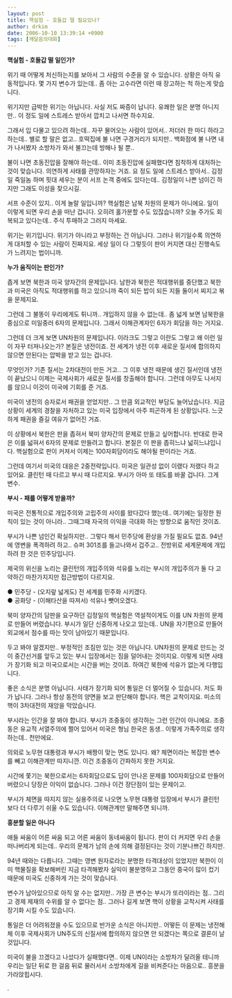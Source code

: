 ```yaml
---
layout: post
title: 핵실험 - 호들갑 떨 필요있나?
author: drkim
date: 2006-10-10 13:39:14 +0900
tags: [깨달음의대화]
---
```

**핵실험 - 호들갑 떨 일인가?**

위기 때 어떻게 처신하는지를 보아서 그 사람의 수준을 알 수 있습니다. 상황은 아직 유동적입니다. 몇 가지 변수가 있는데.. 좀 아는 고수라면 이런 때 장고하는 척 하는게 맞습니다. 

위기지만 급박한 위기는 아닙니다. 사실 저도 짜증이 납니다. 유쾌한 일은 분명 아니지만.. 이 정도 일에 스트레스 받아서 깝치고 나서면 하수지요. 

그래서 입 다물고 있으려 하는데.. 자꾸 물어오는 사람이 있어서.. 저더러 한 마디 하라고 하는데.. 별로 할 말은 없고.. 호떡집에 불 나면 구경거리가 되지만.. 백화점에 불 나면 내가 나서봤자 소방차가 와서 불끄는데 방해나 될 뿐.. 

불이 나면 초동진압을 잘해야 하는데.. 이미 초동진압에 실패했다면 침착하게 대처하는 것이 맞습니다. 의연하게 사태를 관망하자는 거죠. 요 정도 일에 스트레스 받아서.. 김정일 죽일놈 하며 핏대 세우는 분이 서프 논객 중에도 있다는데.. 김정일이 나쁜 넘이긴 하지만 그래도 이성을 찾으시길. 

서프 수준이 있지.. 이게 놀랄 일입니까? 핵실험은 남북 차원의 문제가 아니에요. 일이 이렇게 되면 우리 손을 떠난 겁니다. 오히려 홀가분할 수도 있잖습니까? 오늘 주가도 회복되고 있다는데.. 주식 투매하고 그러지 마세요.

위기는 위기입니다. 위기가 아니라고 부정하는 건 아닙니다. 그러나 위기일수록 의연하게 대처할 수 있는 사람이 진짜지요. 세상 일이 다 그렇듯이 판이 커지면 대신 진행속도가 느려지는 법이니까. 



**누가 움직이는 판인가?**

좁게 보면 북한과 미국 양자간의 문제입니다. 남한과 북한은 적대행위를 중단했고 북한과 미국은 아직도 적대행위를 하고 있으니까 죽이 되든 밥이 되든 지들 둘이서 찌지고 볶을 문제지요.

그런데 그 불똥이 우리에게도 튀니까.. 개입하지 않을 수 없는데.. 좀 넓게 보면 남북한을 중심으로 미일중러 6자의 문제입니다. 그래서 이해관계자인 6자가 회담을 하는 거지요.

그런데 더 크게 보면 UN차원의 문제입니다. 이라크도 그렇고 이란도 그렇고 왜 이런 일이 자꾸 터져나오는가? 본질은 냉전이죠. 전 세계가 냉전 이후 새로운 질서에 합의하지 않으면 안된다는 압박을 받고 있는 겁니다.

무엇인가? 기존 질서는 2차대전이 만든 거고.. 그 이후 냉전 때문에 생긴 질서인데 냉전이 끝났으니 이제는 국제사회가 새로운 질서를 창출해야 합니다. 그런데 아무도 나서지를 않으니 이것이 미국에 기회를 준 거죠.

미국이 냉전의 승자로서 패권을 얻었지만.. 그 만큼 외교적인 부담도 늘어났습니다. 지금 상황이 세계의 경찰을 자처하고 있는 미국 입장에서 아주 피곤하게 된 상황입니다. 느긋하게 패권을 즐길 여유가 없어진 거죠.

이 상황에서 북한은 판을 좁혀서 북미 양자간의 문제로 만들고 싶어합니다. 반대로 한국은 이를 넓혀서 6자의 문제로 만들려고 합니다. 본질은 이 판을 좁히느냐 넓히느냐입니다. 핵실험으로 판이 커져서 이제는 100자회담이라도 해야될 판이라는 거죠.

그런데 여기서 미국의 대응은 2중전략입니다. 미국은 일관성 없이 이랬다 저랬다 하고 있어요. 클린턴 때 다르고 부시 때 다르지요. 부시가 아마 또 태도를 바꿀 겁니다. 그게 변수.



**부시 - 패를 어떻게 받을까?**

미국은 전통적으로 개입주의와 고립주의 사이를 왔다갔다 했는데.. 여기에는 일정한 원칙이 있는 것이 아니라.. 그때그때 자국의 이익을 극대화 하는 방향으로 움직인 것이죠. 

부시가 나쁜 넘인건 확실하지만.. 그렇다 해서 민주당에 환상을 가질 필요도 없죠. 94년에 영변을 폭격하려 하고.. 슈퍼 301조를 들고나와서 겁주고.. 전방위로 세계문제에 개입하려 한 것은 민주당입니다. 

제국의 위신을 노리는 클린턴의 개입주의와 석유를 노리는 부시의 개입주의가 둘 다 고약하긴 마찬가지지만 접근방법이 다르지요. 

● 민주당 - (오지랖 넓게도) 전 세계를 민주화 시키겠다.  
● 공화당 - (이해타산을 따져서) 석유나 뺏어오겠다. 

북미 양자간의 담판을 요구하던 김정일의 핵실험은 역설적이게도 이를 UN 차원의 문제로 만들어 버렸습니다. 부시가 일단 신중하게 나오고 있는데.. UN을 자기편으로 만들어 외교에서 점수를 따는 맛이 남아있기 때문입니다.

두고 봐야 알겠지만.. 부정적인 조짐만 있는 것은 아닙니다. UN차원의 문제로 만드는 것이 중간선거를 앞두고 있는 부시 입장에서는 짐을 덜어내는 것이지요. 이렇게 되면 사태가 장기화 되고 미국으로서는 시간을 버는 것이죠. 하여간 북한에 석유가 없는게 다행입니다. 

좋은 소식은 분명 아닙니다. 사태가 장기화 되어 통일은 더 멀어질 수 있습니다. 저도 화가 납니다. 그러나 항상 동전의 양면을 보고 판단해야 합니다. 핵은 교착이지요. 미소의 핵이 3차대전의 재앙을 막았습니다. 

부시라는 인간을 잘 봐야 합니다. 부시가 조중동이 생각하는 그런 인간이 아니에요. 조중동은 유교적 서열주의에 쩔어 있어서 미국은 형님 한국은 동생.. 이렇게 가족주의로 생각하는데.. 천만에요.

의외로 노무현 대통령과 부시가 배짱이 맞는 면도 있니다. 왜? 체면이라는 복잡한 변수를 빼고 이해관계만 따지니깐. 이건 조중동이 간파하지 못한 거지요. 

시간에 쫓기는 북한으로서는 6자회담으로도 답이 안나온 문제를 100자회담으로 만들어 버렸으니 당장은 이익이 없습니다. 그러나 이건 장단점이 있는 문제이고.

부시가 체면을 따지지 않는 실용주의로 나오면 노무현 대통령 입장에서 부시가 클린턴 보다 더 다루기 쉬울 수도 있습니다. 이해관계만 말해주면 되니까.



**흥분할 일은 아니다**

애들 싸움이 어른 싸움 되고 어른 싸움이 동네싸움이 됩니다. 판이 더 커지면 우리 손을 떠나버리게 되는데.. 우리의 문제가 남의 손에 의해 결정된다는 것이 기분나쁘긴 하지만.

94년 때와는 다릅니다. 그때는 영변 원자로라는 분명한 타격대상이 있었지만 북한이 이미 핵물질을 확보해버린 지금 타격해봤자 실익이 불분명하고 그동안 중국이 많이 컸기 때문에 미국도 신중하게 가는 것이 맞습니다. 

변수가 남아있으므로 아직 알 수는 없지만.. 가장 큰 변수는 부시가 또라이라는 점.. 그리고 경제 제재의 수위를 알 수 없다는 점.. 그러나 길게 보면 핵이 상황을 교착시켜 사태를 장기화 시킬 수도 있습니다. 

통일은 더 어려워졌을 수도 있으므로 반가운 소식은 아니지만.. 어떻든 이 문제는 냉전해체 이후 국제사회가 UN주도의 신질서에 합의하지 않으면 안 되겠다는 쪽으로 결론이 날 것입니다. 

미국이 불을 끄겠다고 나섰다가 실패했다면.. 이제 UN이라는 소방차가 달려올 테니까 우리는 일단 뒤로 한 걸음 뒤로 물러서서 소방차에게 길을 비켜준다는 마음으로.. 흥분을 가라앉힙시다. 

.